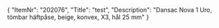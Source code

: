 {
  "ItemNr": "202076",
  "Title": "test",
  "Description": "Dansac Nova 1 Uro, tömbar häftpåse, beige, konvex, X3, hål 25 mm"
}